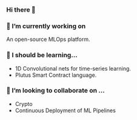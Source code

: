 ### Hi there 👋

<!--
**bgalvao/bgalvao** is a ✨ _special_ ✨ repository because its `README.md` (this file) appears on your GitHub profile.

Here are some ideas to get you started:

- 🔭 I’m currently working on ...
- 🌱 I’m currently learning ...
- 👯 I’m looking to collaborate on ...
- 🤔 I’m looking for help with ...
- 💬 Ask me about ...
- 📫 How to reach me: ...
- 😄 Pronouns: ...
- ⚡ Fun fact: ...
-->

### 🔭 I’m currently working on

An open-source MLOps platform.

### 🌱 I should be learning...

- 1D Convolutional nets for time-series learning.
- Plutus Smart Contract language.

### 👯 I’m looking to collaborate on ...

- Crypto
- Continuous Deployment of ML Pipelines
